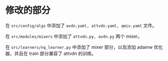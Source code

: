 # 修改的部分

在 `src/config/algs` 中添加了 `avdn.yaml, attvdn.yaml, qmix.yaml` 文件。

在 `src/modules/mixers` 中添加了 `attvdn.py, avdn.py` 两个 mixer。

在 `src/learners/nq_learner.py` 中添加了 mixer 部分，以及添加 adamw 优化器，并且在 train 部分兼容了 attvdn 的训练。